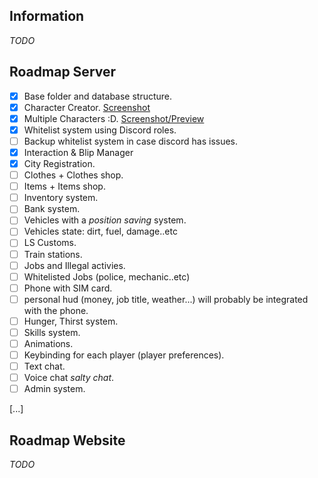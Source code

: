 ## Information
*TODO*

## Roadmap Server
- [x] Base folder and database structure.
- [x] Character Creator. [Screenshot](https://cdn.discordapp.com/attachments/766043228310077500/766429295027290182/unknown.png)
- [x] Multiple Characters :D. [Screenshot/Preview](https://gfycat.com/courteousimperfectindiancow)
- [x] Whitelist system using Discord roles.
- [ ] Backup whitelist system in case discord has issues.
- [x] Interaction & Blip Manager
- [x] City Registration.
- [ ] Clothes + Clothes shop.
- [ ] Items + Items shop.
- [ ] Inventory system.
- [ ] Bank system.
- [ ] Vehicles with a *position saving* system.
- [ ] Vehicles state: dirt, fuel, damage..etc
- [ ] LS Customs.
- [ ] Train stations.
- [ ] Jobs and Illegal activies.
- [ ] Whitelisted Jobs (police, mechanic..etc)
- [ ] Phone with SIM card.
- [ ] personal hud (money, job title, weather...) will probably be integrated with the phone.
- [ ] Hunger, Thirst system.
- [ ] Skills system.
- [ ] Animations.
- [ ] Keybinding for each player (player preferences).
- [ ] Text chat.
- [ ] Voice chat *salty chat*.
- [ ] Admin system.

[...]

## Roadmap Website
*TODO*
